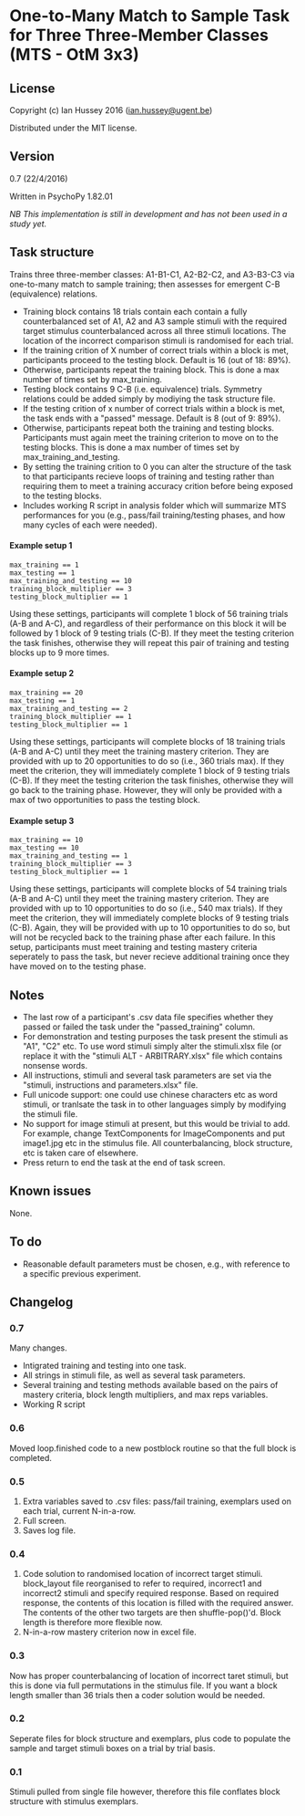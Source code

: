 # One-to-Many Match to Sample Task for Three Three-Member Classes (MTS - OtM 3x3)

## License
Copyright (c) Ian Hussey 2016 (ian.hussey@ugent.be)

Distributed under the MIT license.

## Version
0.7 (22/4/2016)

Written in PsychoPy 1.82.01

*NB This implementation is still in development and has not been used in a study yet.* 

## Task structure
Trains three three-member classes: A1-B1-C1, A2-B2-C2, and A3-B3-C3 via one-to-many match to sample training; then assesses for emergent C-B (equivalence) relations.

- Training block contains 18 trials contain each contain a fully counterbalanced set of A1, A2 and A3 sample stimuli with the required target stimulus counterbalanced across all three stimuli locations. The location of the incorrect comparison stimuli is randomised for each trial.
- If the training crition of X number of correct trials within a block is met, participants proceed to the testing block. Default is 16 (out of 18: 89%).
- Otherwise, participants repeat the training block. This is done a max number of times set by max_training.
- Testing block contains 9 C-B (i.e. equivalence) trials. Symmetry relations could be added simply by modiying the task structure file.
-  If the testing crition of x number of correct trials within a block is met, the task ends with a "passed" message. Default is 8 (out of 9: 89%).
- Otherwise, participants repeat both the training and testing blocks. Participants must again meet the training criterion to move on to the testing blocks. This is done a max number of times set by max_training_and_testing.
- By setting the training crition to 0 you can alter the structure of the task to that participants recieve loops of training and testing rather than requiring them to meet a training accuracy crition before being exposed to the testing blocks.  
- Includes working R script in analysis folder which will summarize MTS performances for you (e.g., pass/fail training/testing phases, and how many cycles of each were needed).

#### Example setup 1
	max_training == 1
	max_testing == 1
	max_training_and_testing == 10
	training_block_multiplier == 3
	testing_block_multiplier == 1
Using these settings, participants will complete 1 block of 56 training trials (A-B and A-C), and regardless of their performance on this block it will be followed by 1 block of 9 testing trials (C-B). If they meet the testing criterion the task finishes, otherwise they will repeat this pair of training and testing blocks up to 9 more times.

#### Example setup 2
	max_training == 20
	max_testing == 1
	max_training_and_testing == 2
	training_block_multiplier == 1
	testing_block_multiplier == 1
Using these settings, participants will complete blocks of 18 training trials (A-B and A-C) until they meet the training mastery criterion. They are provided with up to 20 opportunities to do so (i.e., 360 trials max). If they meet the criterion, they will immediately complete 1 block of 9 testing trials (C-B). If they meet the testing criterion the task finishes, otherwise they will go back to the training phase. However, they will only be provided with a max of two opportunities to pass the testing block.

#### Example setup 3
	max_training == 10
	max_testing == 10
	max_training_and_testing == 1
	training_block_multiplier == 3
	testing_block_multiplier == 1
Using these settings, participants will complete blocks of 54 training trials (A-B and A-C) until they meet the training mastery criterion. They are provided with up to 10 opportunities to do so (i.e., 540 max trials). If they meet the criterion, they will immediately complete blocks of 9 testing trials (C-B). Again, they will be provided with up to 10 opportunities to do so, but will not be recycled back to the training phase after each failure. In this setup, participants must meet training and testing mastery criteria seperately to pass the task, but never recieve additional training once they have moved on to the testing phase.

## Notes
- The last row of a participant's .csv data file specifies whether they passed or failed the task under the "passed_training" column.
- For demonstration and testing purposes the task present the stimuli as "A1", "C2" etc. To use word stimuli simply alter the stimuli.xlsx file (or replace it with the "stimuli ALT - ARBITRARY.xlsx" file which contains nonsense words.
- All instructions, stimuli and several task parameters are set via the "stimuli, instructions and parameters.xlsx" file.
- Full unicode support: one could use chinese characters etc as word stimuli, or tranlsate the task in to other languages simply by modifying the stimuli file. 
- No support for image stimuli at present, but this would be trivial to add. For example, change TextComponents for ImageComponents and put image1.jpg etc in the stimulus file. All counterbalancing, block structure, etc is taken care of elsewhere.
- Press return to end the task at the end of task screen.

## Known issues
None.

## To do
- Reasonable default parameters must be chosen, e.g., with reference to a specific previous experiment.

## Changelog
### 0.7
Many changes. 
- Intigrated training and testing into one task. 
- All strings in stimuli file, as well as several task parameters.
- Several training and testing methods available based on the pairs of mastery criteria, block length multipliers, and max reps variables.
- Working R script

### 0.6
Moved loop.finished code to a new postblock routine so that the full block is completed. 

### 0.5
1. Extra variables saved to .csv files: pass/fail training, exemplars used on each trial, current N-in-a-row.
2. Full screen.
3. Saves log file.

### 0.4
1. Code solution to randomised location of incorrect target stimuli. block_layout file reorganised to refer to required, incorrect1 and incorrect2 stimuli and specify required response. Based on required response, the contents of this location is filled with the required answer. The contents of the other two targets are then shuffle-pop()'d. Block length is therefore more flexible now. 
2. N-in-a-row mastery criterion now in excel file.

### 0.3
Now has proper counterbalancing of location of incorrect taret stimuli, but this is done via full permutations in the stimulus file. If you want a block length smaller than 36 trials then a coder solution would be needed.

### 0.2
Seperate files for block structure and exemplars, plus code to populate the sample and target stimuli boxes on a trial by trial basis.

### 0.1
Stimuli pulled from single file however, therefore this file conflates block structure with stimulus exemplars.